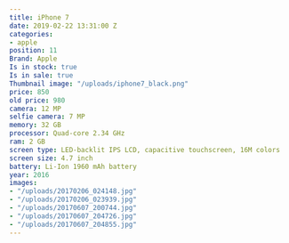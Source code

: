 ```yaml
---
title: iPhone 7
date: 2019-02-22 13:31:00 Z
categories:
- apple
position: 11
Brand: Apple
Is in stock: true
Is in sale: true
Thumbnail image: "/uploads/iphone7_black.png"
price: 850
old price: 980
camera: 12 MP
selfie camera: 7 MP
memory: 32 GB
processor: Quad-core 2.34 GHz
ram: 2 GB
screen type: LED-backlit IPS LCD, capacitive touchscreen, 16M colors
screen size: 4.7 inch
battery: Li-Ion 1960 mAh battery
year: 2016
images:
- "/uploads/20170206_024148.jpg"
- "/uploads/20170206_023939.jpg"
- "/uploads/20170607_200744.jpg"
- "/uploads/20170607_204726.jpg"
- "/uploads/20170607_204855.jpg"
---
```


